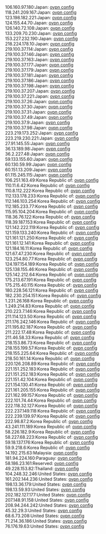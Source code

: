 106.160.97.180:Japan: [ovpn config](vpn/106_160_97_180.ovpn)  
118.241.209.167:Japan: [ovpn config](vpn/118_241_209_167.ovpn)  
123.198.182.221:Japan: [ovpn config](vpn/123_198_182_221.ovpn)  
124.155.44.70:Japan: [ovpn config](vpn/124_155_44_70.ovpn)  
126.140.72.108:Japan: [ovpn config](vpn/126_140_72_108.ovpn)  
133.209.70.230:Japan: [ovpn config](vpn/133_209_70_230.ovpn)  
153.227.232.190:Japan: [ovpn config](vpn/153_227_232_190.ovpn)  
218.224.178.10:Japan: [ovpn config](vpn/218_224_178_10.ovpn)  
219.100.37.114:Japan: [ovpn config](vpn/219_100_37_114.ovpn)  
219.100.37.146:Japan: [ovpn config](vpn/219_100_37_146.ovpn)  
219.100.37.163:Japan: [ovpn config](vpn/219_100_37_163.ovpn)  
219.100.37.177:Japan: [ovpn config](vpn/219_100_37_177.ovpn)  
219.100.37.179:Japan: [ovpn config](vpn/219_100_37_179.ovpn)  
219.100.37.181:Japan: [ovpn config](vpn/219_100_37_181.ovpn)  
219.100.37.186:Japan: [ovpn config](vpn/219_100_37_186.ovpn)  
219.100.37.198:Japan: [ovpn config](vpn/219_100_37_198.ovpn)  
219.100.37.207:Japan: [ovpn config](vpn/219_100_37_207.ovpn)  
219.100.37.221:Japan: [ovpn config](vpn/219_100_37_221.ovpn)  
219.100.37.26:Japan: [ovpn config](vpn/219_100_37_26.ovpn)  
219.100.37.30:Japan: [ovpn config](vpn/219_100_37_30.ovpn)  
219.100.37.31:Japan: [ovpn config](vpn/219_100_37_31.ovpn)  
219.100.37.49:Japan: [ovpn config](vpn/219_100_37_49.ovpn)  
219.100.37.9:Japan: [ovpn config](vpn/219_100_37_9.ovpn)  
219.100.37.98:Japan: [ovpn config](vpn/219_100_37_98.ovpn)  
223.219.173.252:Japan: [ovpn config](vpn/223_219_173_252.ovpn)  
223.219.230.221:Japan: [ovpn config](vpn/223_219_230_221.ovpn)  
27.91.145.55:Japan: [ovpn config](vpn/27_91_145_55.ovpn)  
36.13.189.98:Japan: [ovpn config](vpn/36_13_189_98.ovpn)  
36.2.227.48:Japan: [ovpn config](vpn/36_2_227_48.ovpn)  
59.133.155.60:Japan: [ovpn config](vpn/59_133_155_60.ovpn)  
60.130.59.99:Japan: [ovpn config](vpn/60_130_59_99.ovpn)  
60.151.13.209:Japan: [ovpn config](vpn/60_151_13_209.ovpn)  
61.115.245.115:Japan: [ovpn config](vpn/61_115_245_115.ovpn)  
106.251.163.49:Korea Republic of: [ovpn config](vpn/106_251_163_49.ovpn)  
110.11.6.42:Korea Republic of: [ovpn config](vpn/110_11_6_42.ovpn)  
110.8.112.222:Korea Republic of: [ovpn config](vpn/110_8_112_222.ovpn)  
112.133.178.233:Korea Republic of: [ovpn config](vpn/112_133_178_233.ovpn)  
112.146.103.254:Korea Republic of: [ovpn config](vpn/112_146_103_254.ovpn)  
112.185.233.77:Korea Republic of: [ovpn config](vpn/112_185_233_77.ovpn)  
115.95.104.204:Korea Republic of: [ovpn config](vpn/115_95_104_204.ovpn)  
118.36.76.122:Korea Republic of: [ovpn config](vpn/118_36_76_122.ovpn)  
118.39.187.153:Korea Republic of: [ovpn config](vpn/118_39_187_153.ovpn)  
121.142.222.119:Korea Republic of: [ovpn config](vpn/121_142_222_119.ovpn)  
121.159.133.240:Korea Republic of: [ovpn config](vpn/121_159_133_240.ovpn)  
121.161.121.250:Korea Republic of: [ovpn config](vpn/121_161_121_250.ovpn)  
121.161.12.141:Korea Republic of: [ovpn config](vpn/121_161_12_141.ovpn)  
121.184.16.11:Korea Republic of: [ovpn config](vpn/121_184_16_11.ovpn)  
121.67.47.230:Korea Republic of: [ovpn config](vpn/121_67_47_230.ovpn)  
123.254.80.77:Korea Republic of: [ovpn config](vpn/123_254_80_77.ovpn)  
124.197.154.189:Korea Republic of: [ovpn config](vpn/124_197_154_189.ovpn)  
125.138.155.46:Korea Republic of: [ovpn config](vpn/125_138_155_46.ovpn)  
125.142.212.64:Korea Republic of: [ovpn config](vpn/125_142_212_64.ovpn)  
175.213.67.191:Korea Republic of: [ovpn config](vpn/175_213_67_191.ovpn)  
175.215.40.115:Korea Republic of: [ovpn config](vpn/175_215_40_115.ovpn)  
180.228.56.121:Korea Republic of: [ovpn config](vpn/180_228_56_121.ovpn)  
182.230.254.151:Korea Republic of: [ovpn config](vpn/182_230_254_151.ovpn)  
1.231.26.168:Korea Republic of: [ovpn config](vpn/1_231_26_168.ovpn)  
1.249.214.83:Korea Republic of: [ovpn config](vpn/1_249_214_83.ovpn)  
210.223.7.146:Korea Republic of: [ovpn config](vpn/210_223_7_146.ovpn)  
211.114.123.50:Korea Republic of: [ovpn config](vpn/211_114_123_50.ovpn)  
211.176.242.146:Korea Republic of: [ovpn config](vpn/211_176_242_146.ovpn)  
211.195.82.187:Korea Republic of: [ovpn config](vpn/211_195_82_187.ovpn)  
211.222.17.48:Korea Republic of: [ovpn config](vpn/211_222_17_48.ovpn)  
211.46.58.33:Korea Republic of: [ovpn config](vpn/211_46_58_33.ovpn)  
218.153.86.73:Korea Republic of: [ovpn config](vpn/218_153_86_73.ovpn)  
218.155.199.57:Korea Republic of: [ovpn config](vpn/218_155_199_57.ovpn)  
218.155.225.64:Korea Republic of: [ovpn config](vpn/218_155_225_64.ovpn)  
218.50.161.14:Korea Republic of: [ovpn config](vpn/218_50_161_14.ovpn)  
220.126.208.89:Korea Republic of: [ovpn config](vpn/220_126_208_89.ovpn)  
221.151.252.183:Korea Republic of: [ovpn config](vpn/221_151_252_183.ovpn)  
221.151.252.183:Korea Republic of: [ovpn config](vpn/221_151_252_183.ovpn)  
221.151.42.104:Korea Republic of: [ovpn config](vpn/221_151_42_104.ovpn)  
221.154.130.41:Korea Republic of: [ovpn config](vpn/221_154_130_41.ovpn)  
221.161.205.155:Korea Republic of: [ovpn config](vpn/221_161_205_155.ovpn)  
221.162.99.157:Korea Republic of: [ovpn config](vpn/221_162_99_157.ovpn)  
222.101.74.44:Korea Republic of: [ovpn config](vpn/222_101_74_44.ovpn)  
222.118.32.127:Korea Republic of: [ovpn config](vpn/222_118_32_127.ovpn)  
222.237.149.118:Korea Republic of: [ovpn config](vpn/222_237_149_118.ovpn)  
222.239.139.97:Korea Republic of: [ovpn config](vpn/222_239_139_97.ovpn)  
222.98.87.2:Korea Republic of: [ovpn config](vpn/222_98_87_2.ovpn)  
43.241.111.189:Korea Republic of: [ovpn config](vpn/43_241_111_189.ovpn)  
58.226.182.9:Korea Republic of: [ovpn config](vpn/58_226_182_9.ovpn)  
58.227.68.223:Korea Republic of: [ovpn config](vpn/58_227_68_223.ovpn)  
59.18.137.176:Korea Republic of: [ovpn config](vpn/59_18_137_176.ovpn)  
59.9.218.6:Korea Republic of: [ovpn config](vpn/59_9_218_6.ovpn)  
14.192.215.63:Malaysia: [ovpn config](vpn/14_192_215_63.ovpn)  
181.94.224.160:Paraguay: [ovpn config](vpn/181_94_224_160.ovpn)  
58.186.23.161:Reserved: [ovpn config](vpn/58_186_23_161.ovpn)  
49.228.153.82:Thailand: [ovpn config](vpn/49_228_153_82.ovpn)  
104.248.32.246:United States: [ovpn config](vpn/104_248_32_246.ovpn)  
161.202.144.236:United States: [ovpn config](vpn/161_202_144_236.ovpn)  
198.13.36.179:United States: [ovpn config](vpn/198_13_36_179.ovpn)  
198.13.59.93:United States: [ovpn config](vpn/198_13_59_93.ovpn)  
202.182.127.177:United States: [ovpn config](vpn/202_182_127_177.ovpn)  
207.148.91.158:United States: [ovpn config](vpn/207_148_91_158.ovpn)  
208.94.244.242:United States: [ovpn config](vpn/208_94_244_242.ovpn)  
45.32.29.3:United States: [ovpn config](vpn/45_32_29_3.ovpn)  
68.6.73.208:United States: [ovpn config](vpn/68_6_73_208.ovpn)  
71.214.36.186:United States: [ovpn config](vpn/71_214_36_186.ovpn)  
76.176.19.63:United States: [ovpn config](vpn/76_176_19_63.ovpn)  
